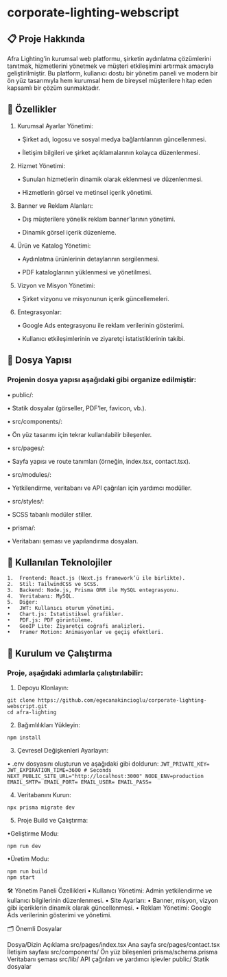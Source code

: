 # corporate-lighting-webscript

## 📋 Proje Hakkında

Afra Lighting’in kurumsal web platformu, şirketin aydınlatma çözümlerini tanıtmak, hizmetlerini yönetmek ve müşteri etkileşimini artırmak amacıyla geliştirilmiştir. Bu platform, kullanıcı dostu bir yönetim paneli ve modern bir ön yüz tasarımıyla hem kurumsal hem de bireysel müşterilere hitap eden kapsamlı bir çözüm sunmaktadır.

## 🚀 Özellikler
1. Kurumsal Ayarlar Yönetimi:
   
   • Şirket adı, logosu ve sosyal medya bağlantılarının güncellenmesi.

   • İletişim bilgileri ve şirket açıklamalarının kolayca düzenlenmesi.
   
3. Hizmet Yönetimi:
   
   • Sunulan hizmetlerin dinamik olarak eklenmesi ve düzenlenmesi.

   • Hizmetlerin görsel ve metinsel içerik yönetimi.
5. Banner ve Reklam Alanları:
   
   • Dış müşterilere yönelik reklam banner’larının yönetimi.
   
   • Dinamik görsel içerik düzenleme.
   
7. Ürün ve Katalog Yönetimi:
   
   • Aydınlatma ürünlerinin detaylarının sergilenmesi.
   
   • PDF kataloglarının yüklenmesi ve yönetilmesi.
   
9. Vizyon ve Misyon Yönetimi:
    
   • Şirket vizyonu ve misyonunun içerik güncellemeleri.
   
11. Entegrasyonlar:
    
    • Google Ads entegrasyonu ile reklam verilerinin gösterimi.
    
    • Kullanıcı etkileşimlerinin ve ziyaretçi istatistiklerinin takibi.

## 📂 Dosya Yapısı

### Projenin dosya yapısı aşağıdaki gibi organize edilmiştir:

  • public/:
  
  • Statik dosyalar (görseller, PDF’ler, favicon, vb.).
  
  • src/components/:
  
  • Ön yüz tasarımı için tekrar kullanılabilir bileşenler.
  
  • src/pages/:
  
  • Sayfa yapısı ve route tanımları (örneğin, index.tsx, contact.tsx).
  
  • src/modules/:
  
  • Yetkilendirme, veritabanı ve API çağrıları için yardımcı modüller.
  
  • src/styles/:

  • SCSS tabanlı modüler stiller.
  
  • prisma/:
  
  • Veritabanı şeması ve yapılandırma dosyaları.
  

## 🔧 Kullanılan Teknolojiler
	1.	Frontend: React.js (Next.js framework’ü ile birlikte).
	2.	Stil: TailwindCSS ve SCSS.
	3.	Backend: Node.js, Prisma ORM ile MySQL entegrasyonu.
	4.	Veritabanı: MySQL.
	5.	Diğer:
	•	JWT: Kullanıcı oturum yönetimi.
	•	Chart.js: İstatistiksel grafikler.
	•	PDF.js: PDF görüntüleme.
	•	GeoIP Lite: Ziyaretçi coğrafi analizleri.
	•	Framer Motion: Animasyonlar ve geçiş efektleri.

## 📖 Kurulum ve Çalıştırma

### Proje, aşağıdaki adımlarla çalıştırılabilir:

1.	Depoyu Klonlayın:
  
  ```
  git clone https://github.com/egecanakincioglu/corporate-lighting-webscript.git
  cd afra-lighting
  ```

2.	Bağımlılıkları Yükleyin:
	
  ```
  npm install
  ```

3.	Çevresel Değişkenleri Ayarlayın:
 
  •	.env dosyasını oluşturun ve aşağıdaki gibi doldurun:
    ```
    JWT_PRIVATE_KEY=
    JWT_EXPIRATION_TIME=3600 # Seconds
    NEXT_PUBLIC_SITE_URL="http://localhost:3000"
    NODE_ENV=production
    EMAIL_SMTP=
    EMAIL_PORT=
    EMAIL_USER=
    EMAIL_PASS=
    ```

4.	Veritabanını Kurun:

  ```
  npx prisma migrate dev
  ```

5.	Proje Build ve Çalıştırma:

•Geliştirme Modu:

  ```
  npm run dev
  ```

•Üretim Modu:
  
  ```
  npm run build
  npm start
  ```

🛠️ Yönetim Paneli Özellikleri
	•	Kullanıcı Yönetimi: Admin yetkilendirme ve kullanıcı bilgilerinin düzenlenmesi.
	•	Site Ayarları:
	•	Banner, misyon, vizyon gibi içeriklerin dinamik olarak güncellenmesi.
	•	Reklam Yönetimi: Google Ads verilerinin gösterimi ve yönetimi.

🗂️ Önemli Dosyalar

  Dosya/Dizin	Açıklama
  src/pages/index.tsx	Ana sayfa
  src/pages/contact.tsx	İletişim sayfası
  src/components/	Ön yüz bileşenleri
  prisma/schema.prisma	Veritabanı şeması
  src/lib/	API çağrıları ve yardımcı işlevler
  public/	Statik dosyalar
